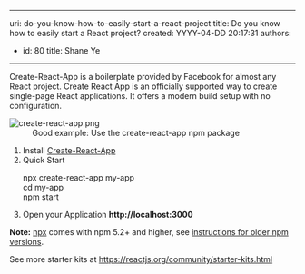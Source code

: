 

---
uri: do-you-know-how-to-easily-start-a-react-project
title: Do you know how to easily start a React project?
created: YYYY-04-DD 20:17:31
authors:
  - id: 80
    title: Shane Ye
---




<span class='intro'> Create-React-App is a boilerplate provided by Facebook for almost any React project. Create React App is an officially supported way to create single-page React applications. It offers a modern build setup with no configuration.<br> </span>

<dl class="goodImage"><dt> 
      <img src="/PublishingImages/create-react-app.png" alt="create-react-app.png" /> 
      <br> 
   </dt><dd>Good example&#58; Use the create-react-app npm package 
      <br></dd></dl><ol><li>​​Install&#160;<a href="https&#58;//github.com/facebook/create-react-app">Create-React-App​</a></li><li>Quick Start 
      <p class="ssw15-rteElement-CodeArea">npx create-react-app my-app<br>cd my-app<br>npm start</p></li><li>Open your Application&#160;<b>http&#58;//localhost&#58;3000</b></li></ol><p>
   <b>Note&#58;</b>&#160;<a href="https&#58;//medium.com/%40maybekatz/introducing-npx-an-npm-package-runner-55f7d4bd282b">npx</a>&#160;comes with npm 5.2+ and higher, see&#160;<a href="https&#58;//gist.github.com/gaearon/4064d3c23a77c74a3614c498a8bb1c5f">instructions for older npm versions</a>.<i></i></p><p>See more starter kits at&#160;<a href="https&#58;//reactjs.org/community/starter-kits.html">https&#58;//reactjs.org/community/starter-kits.html</a><br></p>



